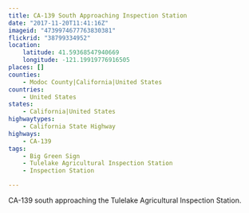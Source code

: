 ```yaml
---
title: CA-139 South Approaching Inspection Station
date: "2017-11-20T11:41:16Z"
imageid: "4739974677763830381"
flickrid: "38799334952"
location:
    latitude: 41.59368547940669
    longitude: -121.19919776916505
places: []
counties:
    - Modoc County|California|United States
countries:
    - United States
states:
    - California|United States
highwaytypes:
    - California State Highway
highways:
    - CA-139
tags:
    - Big Green Sign
    - Tulelake Agricultural Inspection Station
    - Inspection Station

---
```

CA-139 south approaching the Tulelake Agricultural Inspection Station.